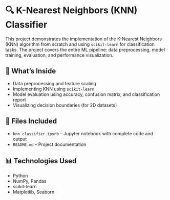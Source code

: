 # 🔍 K-Nearest Neighbors (KNN) Classifier

This project demonstrates the implementation of the K-Nearest Neighbors (KNN) algorithm from scratch and using `scikit-learn` for classification tasks. The project covers the entire ML pipeline: data preprocessing, model training, evaluation, and performance visualization.

## 🧠 What’s Inside

- Data preprocessing and feature scaling
- Implementing KNN using `scikit-learn`
- Model evaluation using accuracy, confusion matrix, and classification report
- Visualizing decision boundaries (for 2D datasets)

## 📁 Files Included

- `knn_classifier.ipynb` – Jupyter notebook with complete code and output
- `README.md` – Project documentation

## 📊 Technologies Used

- Python
- NumPy, Pandas
- scikit-learn
- Matplotlib, Seaborn

